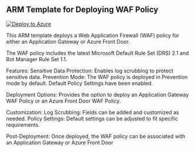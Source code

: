 ## ARM Template for Deploying WAF Policy

[![Deploy to Azure](https://aka.ms/deploytoazurebutton)](https://portal.azure.com/#create/Microsoft.Template/uri/https%3A%2F%2Fraw.githubusercontent.com%2FAzure%2FAzure-Network-Security%2Frefs%2Fheads%2Fmaster%2FAzure%2520WAF%2FTemplate%2520-%2520QuickStart%2520Deployment%2520template%2520for%2520Azure%2520WAF%2520with%2520latest%2520Features%2520Jan%25202025%2FWAF%2520Quickstart%2520Template%2520v2.json)


This ARM template deploys a Web Application Firewall (WAF) policy for either an Application Gateway or Azure Front Door. 

The WAF policy includes the latest Microsoft Default Rule Set (DRS) 2.1 and Bot Manager Rule Set 1.1.

Features:
Sensitive Data Protection: Enables log scrubbing to protect sensitive data.
Prevention Mode: The WAF policy is deployed in Prevention mode by default.
Default Policy Settings have been enabled.

Deployment Options:
Provides the option to deploy an Application Gateway WAF Policy or an Azure Front Door WAF Policy.

Customization:
Log Scrubbing: Fields can be added and customized as needed.
Policy Settings: Default settings can be adjusted to fit specific requirements.

Post-Deployment:
Once deployed, the WAF policy can be associated with an Application Gateway or Azure Front Door
